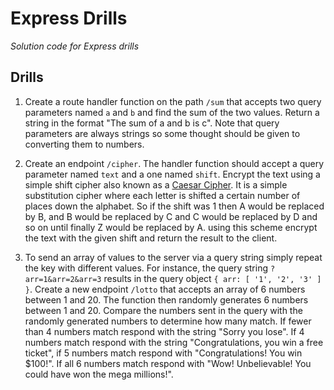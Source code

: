 # Express Drills
_Solution code for Express drills_

## Drills

1. Create a route handler function on the path `/sum` that accepts two query parameters named `a` and 
`b` and find the sum of the two  values. Return a string in the format "The sum of a and b is c". Note 
that query parameters are always strings so some thought should be given to converting them to numbers.

2. Create an endpoint `/cipher`. The handler function should accept a query parameter named `text` and 
a one named `shift`. Encrypt the text using a simple shift cipher also known as a [Caesar Cipher](http://practicalcryptography.com/ciphers/caesar-cipher/). 
It is a simple substitution cipher where each letter is shifted a certain number of places down the 
alphabet. So if the shift was 1 then A would be replaced by B, and B would be replaced by C and C 
would be replaced by D and so on until finally Z would be replaced by A. using this scheme encrypt the 
text with the given shift and return the result to the client.

3. To send an array of values to the server via a query string simply repeat the key with different 
values. For instance, the query string `?arr=1&arr=2&arr=3` results in the query object `{ arr: [ '1', '2', '3' ] }`. 
Create a new endpoint `/lotto` that accepts an array of 6 numbers between 1 and 20. The function then 
randomly generates 6 numbers between 1 and 20. Compare the numbers sent in the query with the randomly 
generated numbers to determine how many match. If fewer than 4 numbers match respond with the string 
"Sorry you lose". If 4 numbers match respond with the string "Congratulations, you win a free ticket", 
if 5 numbers match respond with "Congratulations! You win $100!". If all 6 numbers match respond with 
"Wow! Unbelievable! You could have won the mega millions!".
